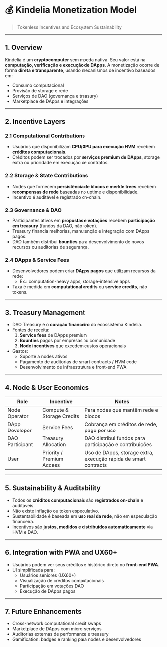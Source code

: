 # 💰 Kindelia Monetization Model
> Tokenless Incentives and Ecosystem Sustainability

---

## 1. Overview

Kindelia é um **cryptocomputer** sem moeda nativa. Seu valor está na **computação, verificação e execução de DApps**. A monetização ocorre de forma **direta e transparente**, usando mecanismos de incentivo baseados em:

- Consumo computacional
- Provisão de storage e rede
- Serviços de DAO (governança e treasury)
- Marketplace de DApps e integrações

---

## 2. Incentive Layers

### 2.1 Computational Contributions
- Usuários que disponibilizam **CPU/GPU para execução HVM** recebem **créditos computacionais**.
- Créditos podem ser trocados por **serviços premium de DApps**, storage extra ou prioridade em execução de contratos.

### 2.2 Storage & State Contributions
- Nodes que fornecem **persistência de blocos e merkle trees** recebem **recompensas de rede** baseadas no uptime e disponibilidade.
- Incentivo é auditável e registrado on-chain.

### 2.3 Governance & DAO
- Participantes ativos em **propostas e votações** recebem **participação em treasury** (fundos da DAO, não token).
- Treasury financia melhorias, manutenção e integração com DApps pagos.
- DAO também distribui **bounties** para desenvolvimento de novos recursos ou auditorias de segurança.

### 2.4 DApps & Service Fees
- Desenvolvedores podem criar **DApps pagos** que utilizam recursos da rede:
  - Ex.: computation-heavy apps, storage-intensive apps
- Taxa é medida em **computational credits** ou **service credits**, não tokens.

---

## 3. Treasury Management

- DAO Treasury é o **coração financeiro** do ecossistema Kindelia.
- Fontes de receita:
  1. **Service fees** de DApps premium
  2. **Bounties** pagos por empresas ou comunidade
  3. **Node incentives** que excedem custos operacionais
- Gastos:
  - Suporte a nodes ativos
  - Pagamento de auditorias de smart contracts / HVM code
  - Desenvolvimento de infraestrutura e front-end PWA

---

## 4. Node & User Economics

| Role | Incentive | Notes |
|------|-----------|-------|
| Node Operator | Compute & Storage Credits | Para nodes que mantêm rede e blocos |
| DApp Developer | Service Fees | Cobrança em créditos de rede, pago por uso |
| DAO Participant | Treasury Allocation | DAO distribui fundos para participação e contribuições |
| User | Priority / Premium Access | Uso de DApps, storage extra, execução rápida de smart contracts |

---

## 5. Sustainability & Auditability

- Todos os **créditos computacionais** são **registrados on-chain** e auditáveis.
- Não existe inflação ou token especulativo.
- Sustentabilidade é baseada em **uso real da rede**, não em especulação financeira.
- Incentivos são **justos, medidos e distribuídos automaticamente** via HVM e DAO.

---

## 6. Integration with PWA and UX60+

- Usuários podem ver seus créditos e histórico direto no **front-end PWA**.
- UI simplificada para:
  - Usuários seniores (UX60+)
  - Visualização de créditos computacionais
  - Participação em votações DAO
  - Execução de DApps pagos

---

## 7. Future Enhancements

- Cross-network computational credit swaps
- Marketplace de DApps com micro-serviços
- Auditorias externas de performance e treasury
- Gamification: badges e ranking para nodes e desenvolvedores

